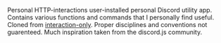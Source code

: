 Personal HTTP-interactions user-installed personal Discord utility app. Contains various functions and commands that I personally find useful. Cloned from [interaction-only][interaction-only]. Proper disciplines and conventions not guarenteed. Much inspiration taken from the discord.js community.

[interaction-only]: https://github.com/Yasser-A420/interaction-only
